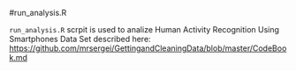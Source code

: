 #run_analysis.R

`run_analysis.R` scrpit is used to analize Human Activity Recognition Using Smartphones Data Set described here: https://github.com/mrsergei/GettingandCleaningData/blob/master/CodeBook.md
